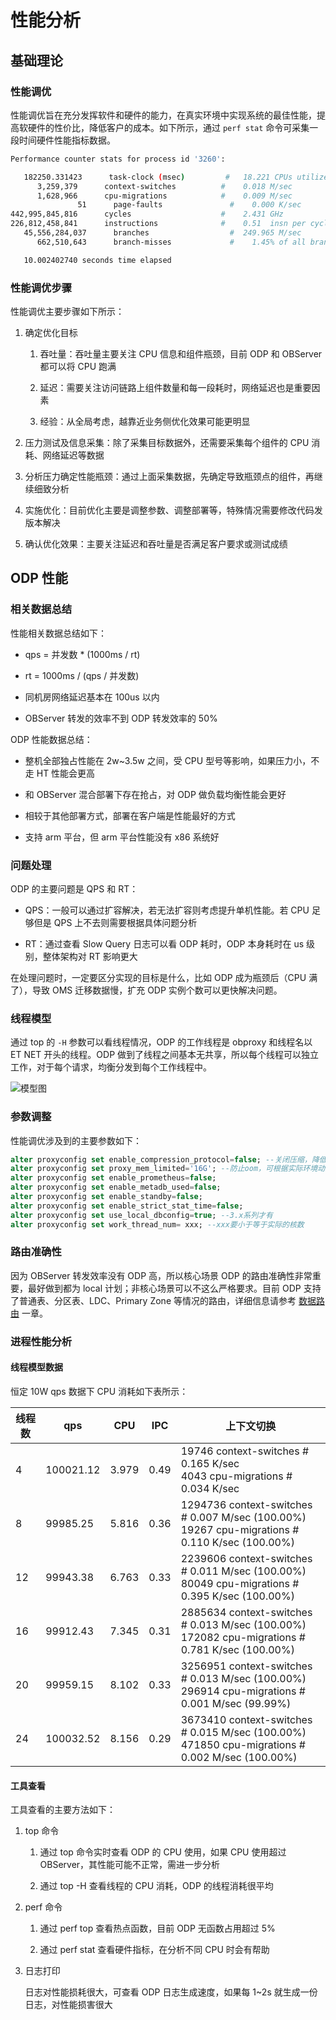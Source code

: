 # 性能分析

## 基础理论

### 性能调优

性能调优旨在充分发挥软件和硬件的能力，在真实环境中实现系统的最佳性能，提高软硬件的性价比，降低客户的成本。如下所示，通过 `perf stat` 命令可采集一段时间硬件性能指标数据。

```bash
Performance counter stats for process id '3260':

   182250.331423      task-clock (msec)         #   18.221 CPUs utilized
      3,259,379      context-switches          #    0.018 M/sec
      1,628,966      cpu-migrations            #    0.009 M/sec
               51      page-faults               #    0.000 K/sec
442,995,845,816      cycles                    #    2.431 GHz
226,812,458,841      instructions              #    0.51  insn per cycle
   45,556,284,037      branches                  #  249.965 M/sec
      662,510,643      branch-misses             #    1.45% of all branches

   10.002402740 seconds time elapsed
```

### 性能调优步骤

性能调优主要步骤如下所示：

1. 确定优化目标

   1. 吞吐量：吞吐量主要关注 CPU 信息和组件瓶颈，目前 ODP 和 OBServer 都可以将 CPU 跑满

   2. 延迟：需要关注访问链路上组件数量和每一段耗时，网络延迟也是重要因素

   3. 经验：从全局考虑，越靠近业务侧优化效果可能更明显

2. 压力测试及信息采集：除了采集目标数据外，还需要采集每个组件的 CPU 消耗、网络延迟等数据

3. 分析压力确定性能瓶颈：通过上面采集数据，先确定导致瓶颈点的组件，再继续细致分析

4. 实施优化：目前优化主要是调整参数、调整部署等，特殊情况需要修改代码发版本解决

5. 确认优化效果：主要关注延迟和吞吐量是否满足客户要求或测试成绩

## ODP 性能

### 相关数据总结

性能相关数据总结如下：

* qps = 并发数 * (1000ms / rt)

* rt = 1000ms / (qps / 并发数)

* 同机房网络延迟基本在 100us 以内

* OBServer 转发的效率不到 ODP 转发效率的 50%

ODP 性能数据总结：

* 整机全部独占性能在 2w~3.5w 之间，受 CPU 型号等影响，如果压力小，不走 HT 性能会更高

* 和 OBServer 混合部署下存在抢占，对 ODP 做负载均衡性能会更好

* 相较于其他部署方式，部署在客户端是性能最好的方式

* 支持 arm 平台，但 arm 平台性能没有 x86 系统好

### 问题处理

ODP 的主要问题是 QPS 和 RT：

* QPS：一般可以通过扩容解决，若无法扩容则考虑提升单机性能。若 CPU 足够但是 QPS 上不去则需要根据具体问题分析

* RT：通过查看 Slow Query 日志可以看 ODP 耗时，ODP 本身耗时在 us 级别，整体架构对 RT 影响更大

在处理问题时，一定要区分实现的目标是什么，比如 ODP 成为瓶颈后（CPU 满了），导致 OMS 迁移数据慢，扩充 ODP 实例个数可以更快解决问题。

### 线程模型

通过 top 的 `-H` 参数可以看线程情况，ODP 的工作线程是 obproxy 和线程名以 ET NET 开头的线程。ODP 做到了线程之间基本无共享，所以每个线程可以独立工作，对于每个请求，均衡分发到每个工作线程中。

![模型图](https://obbusiness-private.oss-cn-shanghai.aliyuncs.com/doc/img/odp/V4.0.0/zh-CN/9.o-m-guide/2.performance-analysis-01.png)

### 参数调整

性能调优涉及到的主要参数如下：

```sql
alter proxyconfig set enable_compression_protocol=false; --关闭压缩，降低cpu%
alter proxyconfig set proxy_mem_limited='16G'; --防止oom，可根据实际环境动态调整
alter proxyconfig set enable_prometheus=false;
alter proxyconfig set enable_metadb_used=false;
alter proxyconfig set enable_standby=false;
alter proxyconfig set enable_strict_stat_time=false;
alter proxyconfig set use_local_dbconfig=true; --3.x系列才有
alter proxyconfig set work_thread_num= xxx; --xxx要小于等于实际的核数
```

### 路由准确性

因为 OBServer 转发效率没有 ODP 高，所以核心场景 ODP 的路由准确性非常重要，最好做到都为 local 计划；非核心场景可以不这么严格要求。目前 ODP 支持了普通表、分区表、LDC、Primary Zone 等情况的路由，详细信息请参考 [数据路由](../6.data-routing/1.influence-factor.md) 一章。

### 进程性能分析

#### 线程模型数据

恒定 10W qps 数据下 CPU 消耗如下表所示：

| 线程数 | qps  |  CPU  | IPC  | 上下文切换  |
|-------|------|-------|------|------------|
| 4     | 100021.12 | 3.979 | 0.49 | 19746  context-switches  # 0.165 K/sec </br> 4043  cpu-migrations  # 0.034 K/sec |
| 8     | 99985.25  | 5.816 | 0.36 | 1294736  context-switches  # 0.007 M/sec (100.00%) </br> 19267  cpu-migrations  # 0.110 K/sec (100.00%) |
| 12    | 99943.38  | 6.763 | 0.33 | 2239606  context-switches  # 0.011 M/sec (100.00%) </br> 80049  cpu-migrations  # 0.395 K/sec (100.00%) |
| 16    | 99912.43  | 7.345 | 0.31 | 2885634  context-switches  # 0.013 M/sec (100.00%) </br> 172082  cpu-migrations  # 0.781 K/sec (100.00%) |
| 20    | 99959.15  | 8.102 | 0.33 | 3256951  context-switches  # 0.013 M/sec (100.00%) </br> 296914  cpu-migrations  # 0.001 M/sec (99.99%) |
| 24    | 100032.52  | 8.156 | 0.29 | 3673410  context-switches  # 0.015 M/sec (100.00%) </br> 471850  cpu-migrations  # 0.002 M/sec (100.00%) |

#### 工具查看

工具查看的主要方法如下：

1. top 命令

   1. 通过 top 命令实时查看 ODP 的 CPU 使用，如果 CPU 使用超过 OBServer，其性能可能不正常，需进一步分析

   2. 通过 top -H 查看线程的 CPU 消耗，ODP 的线程消耗很平均

2. perf 命令

   1. 通过 perf top 查看热点函数，目前 ODP 无函数占用超过 5%

   2. 通过 perf stat 查看硬件指标，在分析不同 CPU 时会有帮助

3. 日志打印

   日志对性能损耗很大，可查看 ODP 日志生成速度，如果每 1~2s 就生成一份日志，对性能损害很大
